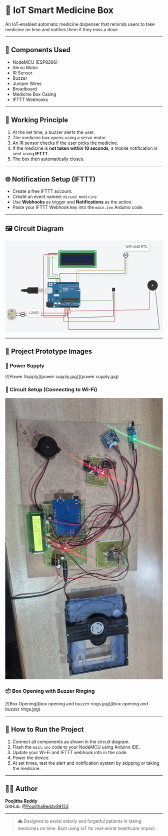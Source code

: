 # 💊 IoT Smart Medicine Box

An IoT-enabled automatic medicine dispenser that reminds users to take medicine on time and notifies them if they miss a dose.

---

## 🧰 Components Used

- NodeMCU (ESP8266)
- Servo Motor
- IR Sensor
- Buzzer
- Jumper Wires
- Breadboard
- Medicine Box Casing
- IFTTT Webhooks

---

## 🔧 Working Principle

1. At the set time, a buzzer alerts the user.
2. The medicine box opens using a servo motor.
3. An IR sensor checks if the user picks the medicine.
4. If the medicine is **not taken within 10 seconds**, a mobile notification is sent using **IFTTT**.
5. The box then automatically closes.

---

## 🌐 Notification Setup (IFTTT)

- Create a free IFTTT account.
- Create an event named: `missed_medicine`
- Use **Webhooks** as trigger and **Notifications** as the action.
- Paste your IFTTT Webhook key into the `main.ino` Arduino code.

---

## 🖼️ Circuit Diagram

[![Circuit Diagram](circuit_diagram.jpg)](circuit_diagram.jpg)

---

## 📸 Project Prototype Images

### 🧩 Power Supply
[![Power Supply](power supply.jpg)](power supply.jpg)

### 🔌 Circuit Setup (Connecting to Wi-Fi)
[![Circuit Setup](connecting_to_wifi.jpg)](connecting_to_wifi.jpg)

### 📦 Box Opening with Buzzer Ringing
[![Box Opening](box opening and buzzer rings.jpg)](box opening and buzzer rings.jpg)

---

## 🚀 How to Run the Project

1. Connect all components as shown in the circuit diagram.
2. Flash the `main.ino` code to your NodeMCU using Arduino IDE.
3. Update your Wi-Fi and IFTTT webhook info in the code.
4. Power the device.
5. At set times, test the alert and notification system by skipping or taking the medicine.

---

## 👩‍💻 Author

**Poojitha Reddy**  
GitHub: [@PoojithaReddy99123](https://github.com/PoojithaReddy99123)

---

> 🚑 Designed to assist elderly and forgetful patients in taking medicines on time. Built using IoT for real-world healthcare impact.
